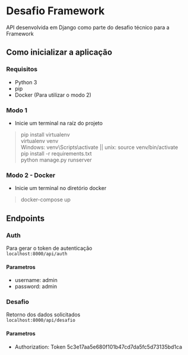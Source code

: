 # Desafio Framework

API desenvolvida em Django como parte do desafio técnico para a Framework

## Como inicializar a aplicação

### Requisitos

- Python 3
- pip
- Docker (Para utilizar o modo 2)
### Modo 1
- Inicie um terminal na raíz do projeto
> pip install virtualenv  
> virtualenv venv  
> Windows: venv\Scripts\activate || unix: source venv/bin/activate  
> pip install -r requirements.txt  
> python manage.py runserver

### Modo 2 - Docker
- Inicie um terminal no diretório docker
> docker-compose up
## Endpoints
### Auth  
Para gerar o token de autenticação  
`localhost:8000/api/auth`
#### Parametros
- username: admin
- password: admin
  
### Desafio
Retorno dos dados solicitados  
`localhost:8000/api/desafio`
#### Parametros
- Authorization: Token 5c3e17aa5e680f101b47cd7da5fc5d73135bd1ca

